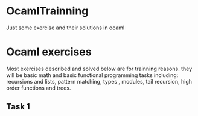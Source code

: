 # OcamlTrainning
Just some exercise and their solutions in ocaml


# Ocaml exercises 

Most exercises described and solved below are for trainning reasons. they will be basic math and basic functional programming tasks including: recursions and lists, pattern matching, types , modules, tail recursion, high order functions and trees. 

## **Task 1**

